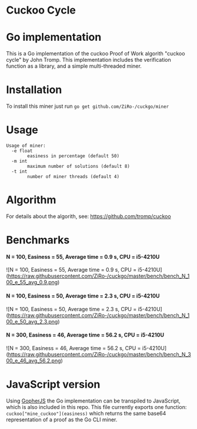 
Cuckoo Cycle
============
# Go implementation
This is a Go implementation of the cuckoo Proof of Work algorith "cuckoo cycle" by John Tromp.
This implementation includes the verification function as a library, and a simple multi-threaded miner.

# Installation
To install this miner just run
`go get github.com/ZiRo-/cuckgo/miner`

# Usage

```
Usage of miner:
  -e float
    	easiness in percentage (default 50)
  -m int
    	maximum number of solutions (default 8)
  -t int
    	number of miner threads (default 4)
```
# Algorithm

For details about the algorith, see: https://github.com/tromp/cuckoo

# Benchmarks
#### N = 100, Easiness = 55, Average time = 0.9 s, CPU = i5-4210U
![N = 100, Easiness = 55, Average time = 0.9 s, CPU = i5-4210U] (https://raw.githubusercontent.com/ZiRo-/cuckgo/master/bench/bench_N_100_e_55_avg_0.9.png)

#### N = 100, Easiness = 50, Average time = 2.3 s, CPU = i5-4210U
![N = 100, Easiness = 50, Average time = 2.3 s, CPU = i5-4210U] (https://raw.githubusercontent.com/ZiRo-/cuckgo/master/bench/bench_N_100_e_50_avg_2.3.png)

#### N = 300, Easiness = 46, Average time = 56.2 s, CPU = i5-4210U
![N = 300, Easiness = 46, Average time = 56.2 s, CPU = i5-4210U] (https://raw.githubusercontent.com/ZiRo-/cuckgo/master/bench/bench_N_300_e_46_avg_56.2.png)

# JavaScript version
Using [GopherJS](https://github.com/gopherjs/gopherjs) the Go implementation can be transpiled to JavaScript,
which is also included in this repo. This file currently exports one function:
`cuckoo["mine_cuckoo"](easiness)`
which returns the same base64 representation of a proof as the Go CLI miner.

